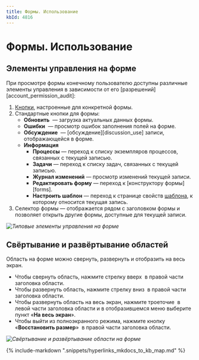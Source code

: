 ```yaml
---
title: Формы. Использование
kbId: 4816
---
```


# Формы. Использование

## Элементы управления на форме

При просмотре формы конечному пользователю доступны различные элементы управления в зависимости от его [разрешений][account_permission_audit]:

1. [Кнопки](https://kb.comindware.ru/category.php?id=848), настроенные для конкретной формы.
2. Стандартные кнопки для формы:
    - **Обновить** *‌* — загрузка актуальных данных формы.
    - **Ошибки** *‌* — просмотр ошибок заполнения полей на форме.
    - **Обсуждение** *‌* — [обсуждение][discussion_use] записи, отображающейся в форме.
    - **Информация** *‌*
        - **Процессы** — переход к списку экземпляров процессов, связанных с текущей записью.
        - **Задачи** — переход к списку задач, связанных с текущей записью.
        - **Журнал изменений** — просмотр изменений текущей записи.
        - **Редактировать форму** — переход к [конструктору формы][forms].
        - **Настроить шаблон** — переход к странице свойств [шаблона](https://kb.comindware.ru/category.php?id=845), к которому относится текущая запись.
3. Селектор формы *‌*— отображается рядом с заголовком формы и позволяет открыть другие формы, доступные для текущей записи.

_![Типовые элементы управления на форме](https://kb.comindware.ru/assets/img_65dd9c138728d.png)_

## Свёртывание и развёртывание областей

Область на форме можно свернуть, развернуть и отобразить на весь экран.

- Чтобы свернуть область, нажмите стрелку вверх *‌* в правой части заголовка области.
- Чтобы развернуть область, нажмите стрелку вниз *‌* в правой части заголовка области.
- Чтобы развернуть область на весь экран, нажмите троеточие ***‌*** в левой части заголовка области и в отобразившемся меню выберите пункт «**На весь экран**».
- Чтобы выйти из полноэкранного режима, нажмите кнопку «**Восстановить размер**» *‌* в правой части заголовка области.

_![Свёртывание и развёртывание области на форме](https://kb.comindware.ru/assets/img_65a66af9c2bf2.png)_

{% include-markdown ".snippets/hyperlinks_mkdocs_to_kb_map.md" %}
